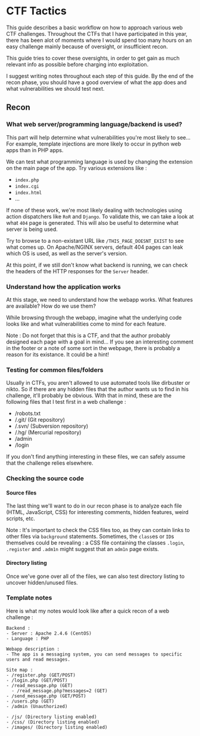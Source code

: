 # CTF Tactics

This guide describes a basic workflow on how to approach various web CTF challenges.
Throughout the CTFs that I have participated in this year, there has been alot of moments where I would spend too many hours on an easy challenge mainly because of oversight, or insufficient recon.

This guide tries to cover these oversights, in order to get gain as much relevant info as possible before charging into exploitation.

I suggest writing notes throughout each step of this guide. By the end of the recon phase, you should have a good overview of what the app does and what vulnerabilities we should test next.

## Recon

### What web server/programming language/backend is used?

This part will help determine what vulnerabilities you're most likely to see... For example, template injections are more likely to occur in python web apps than in PHP apps.

We can test what programming language is used by changing the extension on the main page of the app. Try various extensions like : 
  - `index.php`
  - `index.cgi`
  - `index.html`
  - ...
  
If none of these work, we're most likely dealing with technologies using action dispatchers like `RoR` and `Django`.
To validate this, we can take a look at what `404` page is generated. This will also be useful to determine what server is being used.

Try to browse to a non-existant URL like `/THIS_PAGE_DOESNT_EXIST` to see what comes up. On Apache/NGINX servers, default 404 pages can leak which OS is used, as well as the server's version.

At this point, if we still don't know what backend is running, we can check the headers of the HTTP responses for the `Server` header.

### Understand how the application works

At this stage, we need to understand how the webapp works. What features are available? How do we use them?

While browsing through the webapp, imagine what the underlying code looks like and what vulnerabilities come to mind for each feature.

Note : Do not forget that this is a CTF, and that the author probably designed each page with a goal in mind... If you see an interesting comment in the footer or a note of some sort in the webpage, there is probably a reason for its existance. It could be a hint!

### Testing for common files/folders

Usually in CTFs, you aren't allowed to use automated tools like dirbuster or nikto. So if there are any hidden files that the author wants us to find in his challenge, it'll probably be obvious. With that in mind, these are the following files that I test first in a web challenge : 

 - /robots.txt 
 - /.git/ (Git repository)
 - /.svn/ (Subversion repository) 
 - /.hg/  (Mercurial repository)
 - /admin
 - /login
 
If you don't find anything interesting in these files, we can safely assume that the challenge relies elsewhere.

### Checking the source code

#### Source files
The last thing we'll want to do in our recon phase is to analyze each file (HTML, JavaScript, CSS) for interesting comments, hidden features, weird scripts, etc.

Note : It's important to check the CSS files too, as they can contain links to other files via `background` statements. Sometimes, the `class`es or `ID`s themselves could be revealing : a CSS file containing the classes `.login`, `.register` and `.adm1n` might suggest that an `adm1n` page exists.

#### Directory listing
Once we've gone over all of the files, we can also test directory listing to uncover hidden/unused files.

### Template notes

Here is what my notes would look like after a quick recon of a web challenge : 

```
Backend : 
- Server : Apache 2.4.6 (CentOS)
- Language : PHP

Webapp description :
- The app is a messaging system, you can send messages to specific users and read messages.

Site map :
- /register.php (GET/POST)
- /login.php (GET/POST)
- /read_message.php (GET)
  - /read_message.php?messages=2 (GET)
- /send_message.php (GET/POST)
- /users.php (GET)
- /admin (Unauthorized)

- /js/ (Directory listing enabled)
- /css/ (Directory listing enabled)
- /images/ (Directory listing enabled)
```
